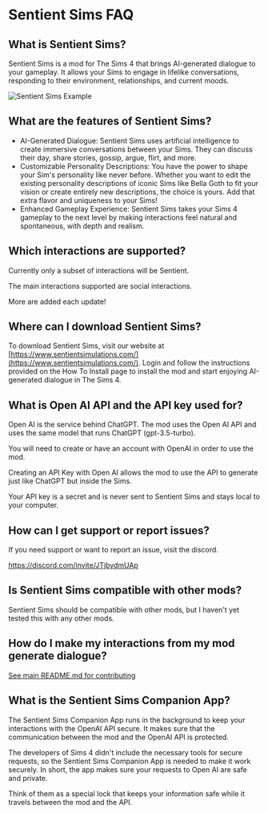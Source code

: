 # Sentient Sims FAQ

## What is Sentient Sims?

Sentient Sims is a mod for The Sims 4 that brings AI-generated dialogue to your gameplay. It allows your Sims to engage in lifelike conversations, responding to their environment, relationships, and current moods.

![Sentient Sims Example](https://raw.githubusercontent.com/guspuffygit/sentient-sims/main/assets/do_something_result.PNG)

## What are the features of Sentient Sims?

- AI-Generated Dialogue: Sentient Sims uses artificial intelligence to create immersive conversations between your Sims. They can discuss their day, share stories, gossip, argue, flirt, and more.
- Customizable Personality Descriptions: You have the power to shape your Sim's personality like never before. Whether you want to edit the existing personality descriptions of iconic Sims like Bella Goth to fit your vision or create entirely new descriptions, the choice is yours. Add that extra flavor and uniqueness to your Sims!
- Enhanced Gameplay Experience: Sentient Sims takes your Sims 4 gameplay to the next level by making interactions feel natural and spontaneous, with depth and realism.

## Which interactions are supported?

Currently only a subset of interactions will be Sentient. 

The main interactions supported are social interactions.

More are added each update!

## Where can I download Sentient Sims?

To download Sentient Sims, visit our website at [https://www.sentientsimulations.com/](https://www.sentientsimulations.com/). Login and follow the instructions provided on the How To Install page to install the mod and start enjoying AI-generated dialogue in The Sims 4.

## What is Open AI API and the API key used for?

Open AI is the service behind ChatGPT. The mod uses the Open AI API and uses the same model that runs ChatGPT (gpt-3.5-turbo).

You will need to create or have an account with OpenAI in order to use the mod.

Creating an API Key with Open AI allows the mod to use the API to generate just like ChatGPT but inside the Sims.

Your API key is a secret and is never sent to Sentient Sims and stays local to your computer.

## How can I get support or report issues?

If you need support or want to report an issue, visit the discord.

https://discord.com/invite/JTjbydmUAp

## Is Sentient Sims compatible with other mods?

Sentient Sims should be compatible with other mods, but I haven't yet tested this with any other mods.

## How do I make my interactions from my mod generate dialogue?

[See main README.md for contributing](https://github.com/guspuffygit/sentient-sims)

## What is the Sentient Sims Companion App?

The Sentient Sims Companion App runs in the background to keep your interactions with the OpenAI API secure. It makes sure that the communication between the mod and the OpenAI API is protected. 

The developers of Sims 4 didn't include the necessary tools for secure requests, so the Sentient Sims Companion App is needed to make it work securely. In short, the app makes sure your requests to Open AI are safe and private.

Think of them as a special lock that keeps your information safe while it travels between the mod and the API.
